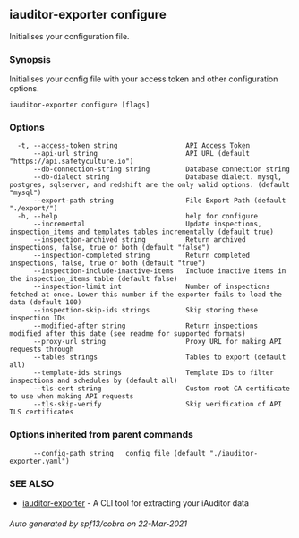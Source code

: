 ## iauditor-exporter configure

Initialises your configuration file.

### Synopsis

Initialises your config file with your access token and other configuration options.

```
iauditor-exporter configure [flags]
```

### Options

```
  -t, --access-token string                 API Access Token
      --api-url string                      API URL (default "https://api.safetyculture.io")
      --db-connection-string string         Database connection string
      --db-dialect string                   Database dialect. mysql, postgres, sqlserver, and redshift are the only valid options. (default "mysql")
      --export-path string                  File Export Path (default "./export/")
  -h, --help                                help for configure
      --incremental                         Update inspections, inspection_items and templates tables incrementally (default true)
      --inspection-archived string          Return archived inspections, false, true or both (default "false")
      --inspection-completed string         Return completed inspections, false, true or both (default "true")
      --inspection-include-inactive-items   Include inactive items in the inspection_items table (default false)
      --inspection-limit int                Number of inspections fetched at once. Lower this number if the exporter fails to load the data (default 100)
      --inspection-skip-ids strings         Skip storing these inspection IDs
      --modified-after string               Return inspections modified after this date (see readme for supported formats)
      --proxy-url string                    Proxy URL for making API requests through
      --tables strings                      Tables to export (default all)
      --template-ids strings                Template IDs to filter inspections and schedules by (default all)
      --tls-cert string                     Custom root CA certificate to use when making API requests
      --tls-skip-verify                     Skip verification of API TLS certificates
```

### Options inherited from parent commands

```
      --config-path string   config file (default "./iauditor-exporter.yaml")
```

### SEE ALSO

* [iauditor-exporter](iauditor-exporter.md)	 - A CLI tool for extracting your iAuditor data

###### Auto generated by spf13/cobra on 22-Mar-2021
